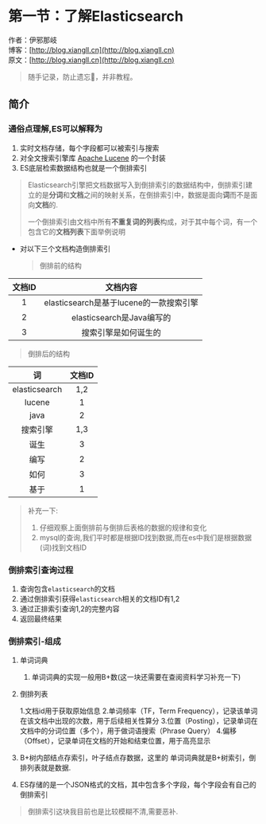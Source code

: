 # 第一节：了解Elasticsearch

作者：伊邪那岐
<br/>博客：[http://blog.xiangll.cn](http://blog.xiangll.cn)
<br/>原文：[http://blog.xiangll.cn](http://blog.xiangll.cn)


> 随手记录，防止遗忘📝，并非教程。



## 简介

### 通俗点理解,ES可以解释为

1. 实时文档存储，每个字段都可以被索引与搜索
2. 对全文搜索引擎库 [Apache Lucene](https://lucene.apache.org/core/) 的一个封装
3. ES底层检索数据结构也就是一个倒排索引

> Elasticsearch引擎把文档数据写入到倒排索引的数据结构中，倒排索引建立的是**分词**和**文档**之间的映射关系，在倒排索引中，数据是面向**词**而不是面向**文档**的. 
>
> 一个倒排索引由文档中所有**不重复词的列表**构成，对于其中每个词，有一个包含它的**文档列表**下面举例说明

* 对以下三个文档构造倒排索引

  > 倒排前的结构

| 文档ID |                文档内容                 |
| :----: | :-------------------------------------: |
|   1    | elasticsearch是基于lucene的一款搜索引擎 |
|   2    |        elasticsearch是Java编写的        |
|   3    |          搜索引擎是如何诞生的           |

> 倒排后的结构

|      词       | 文档ID |
| :-----------: | :----: |
| elasticsearch |  1,2   |
|    lucene     |   1    |
|     java      |   2    |
|   搜索引擎    |  1,3   |
|     诞生      |   3    |
|     编写      |   2    |
|     如何      |   3    |
|     基于      |   1    |

> 补充一下: 
>
> 1. 仔细观察上面倒排前与倒排后表格的数据的规律和变化
> 2. mysql的查询,我们平时都是根据ID找到数据,而在es中我们是根据数据(词)找到文档ID

### 倒排索引查询过程

1. 查询包含`elasticsearch`的文档
2. 通过倒排索引获得`elasticsearch`相关的文档ID有1,2
3. 通过正排索引查询1,2的完整内容
4. 返回最终结果

### 倒排索引-组成

1. 单词词典

   1. 单词词典的实现一般用B+数(这一块还需要在查阅资料学习补充一下)

2. 倒排列表

   1.文档id用于获取原始信息
   2.单词频率（TF，Term Frequency），记录该单词在该文档中出现的次数，用于后续相关性算分
   3.位置（Posting），记录单词在文档中的分词位置（多个），用于做词语搜索（Phrase Query）
   4.偏移（Offset），记录单词在文档的开始和结束位置，用于高亮显示

3. B+树内部结点存索引，叶子结点存数据，这里的 单词词典就是B+树索引，倒排列表就是数据.

4. ES存储的是一个JSON格式的文档，其中包含多个字段，每个字段会有自己的倒排索引



> 倒排索引这块我目前也是比较模糊不清,需要恶补.

